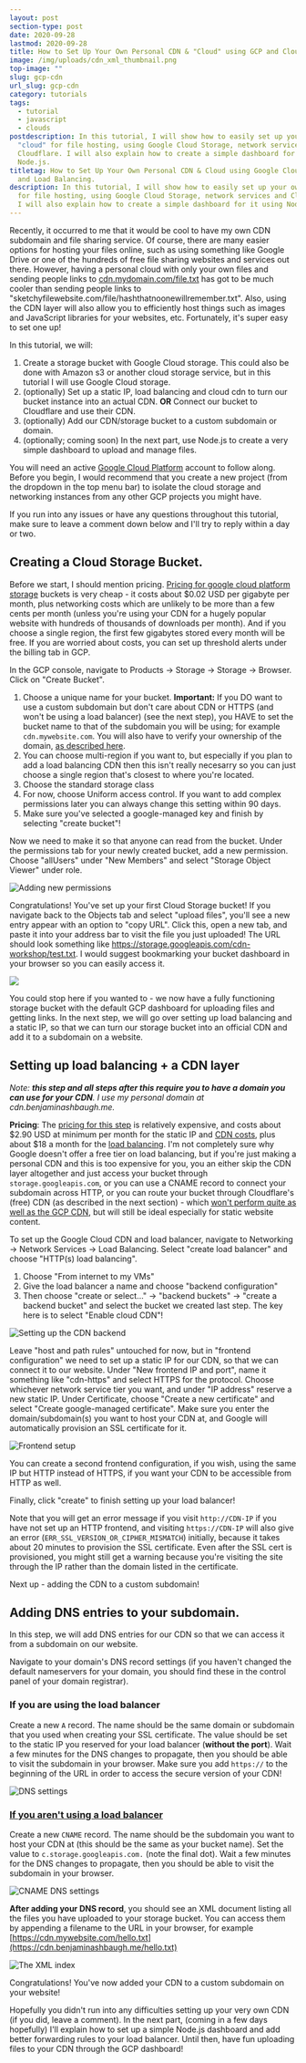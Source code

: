 ```yaml
---
layout: post
section-type: post
date: 2020-09-28
lastmod: 2020-09-28
title: How to Set Up Your Own Personal CDN & "Cloud" using GCP and Cloudflare
image: /img/uploads/cdn_xml_thumbnail.png
top-image: ""
slug: gcp-cdn
url_slug: gcp-cdn
category: tutorials
tags:
  - tutorial
  - javascript
  - clouds
postdescription: In this tutorial, I will show how to easily set up your own
  "cloud" for file hosting, using Google Cloud Storage, network services and
  Cloudflare. I will also explain how to create a simple dashboard for it using
  Node.js.
titletag: How to Set Up Your Own Personal CDN & Cloud using Google Cloud Storage
  and Load Balancing.
description: In this tutorial, I will show how to easily set up your own "cloud"
  for file hosting, using Google Cloud Storage, network services and Cloudflare.
  I will also explain how to create a simple dashboard for it using Node.js.
---
```

Recently, it occurred to me that it would be cool to have my own CDN subdomain and file sharing service. Of course, there are many easier options for hosting your files online, such as using something like Google Drive or one of the hundreds of free file sharing websites and services out there. However, having a personal cloud with only your own files and sending people links to [cdn.mydomain.com/file.txt](https://cdn.benjaminashbaugh.me/hello.txt) has got to be much cooler than sending people links to "sketchyfilewebsite.com/file/hashthatnoonewillremember.txt". Also, using the CDN layer will also allow you to efficiently host things such as images and JavaScript libraries for your websites, etc. Fortunately, it's super easy to set one up!

In this tutorial, we will:

1. Create a storage bucket with Google Cloud storage. This could also be done with Amazon s3 or another cloud storage service, but in this tutorial I will use Google Cloud storage.
2. (optionally) Set up a static IP, load balancing and cloud cdn to turn our bucket instance into an actual CDN. **OR** Connect our bucket to Cloudflare and use their CDN.
3. (optionally) Add our CDN/storage bucket to a custom subdomain or domain.
4. (optionally; coming soon) In the next part, use Node.js to create a very simple dashboard to upload and manage files. 

You will need an active [Google Cloud Platform](https://console.cloud.google.com/) account to follow along. Before you begin, I would recommend that you create a new project (from the dropdown in the top menu bar) to isolate the cloud storage and networking instances from any other GCP projects you might have.

If you run into any issues or have any questions throughout this tutorial, make sure to leave a comment down below and I'll try to reply within a day or two.

## Creating a Cloud Storage Bucket.

Before we start, I should mention pricing. [Pricing for google cloud platform storage](https://cloud.google.com/storage/pricing) buckets is very cheap - it costs about $0.02 USD per gigabyte per month, plus networking costs which are unlikely to be more than a few cents per month (unless you're using your CDN for a hugely popular website with hundreds of thousands of downloads per month). And if you choose a single region, the first few gigabytes stored every month will be free. If you are worried about costs, you can set up threshold alerts under the billing tab in GCP.

In the GCP console, navigate to Products -> Storage -> Storage -> Browser. Click on "Create Bucket".

1. Choose a unique name for your bucket. **Important:** If you DO want to use a custom subdomain but don't care about CDN or HTTPS (and won't be using a load balancer) (see the next step), you HAVE to set the bucket name to that of the subdomain you will be using; for example `cdn.mywebsite.com`. You will also have to verify your ownership of the domain, [as described here](https://cloud.google.com/storage/docs/domain-name-verification#verification).
2. You can choose multi-region if you want to, but especially if you plan to add a load balancing CDN then this isn't really necesarry so you can just choose a single region that's closest to where you're located. 
3. Choose the standard storage class
4. For now, choose Uniform access control. If you want to add complex permissions later you can always change this setting within 90 days.
5. Make sure you've selected a google-managed key and finish by selecting "create bucket"!

Now we need to make it so that anyone can read from the bucket. Under the permissions tab for your newly created bucket, add a new permission. Choose "allUsers" under "New Members" and select "Storage Object Viewer" under role.

![Adding new permissions](/img/uploads/2020-09-28_13-28.png "Adding the new permission")

Congratulations! You've set up your first Cloud Storage bucket! If you navigate back to the Objects tab and select "upload files", you'll see a new entry appear with an option to "copy URL". Click this, open a new tab, and paste it into your address bar to visit the file you just uploaded! The URL should look something like <https://storage.googleapis.com/cdn-workshop/test.txt>. I would suggest bookmarking your bucket dashboard in your browser so you can easily access it.

![](/img/uploads/2020-09-28_13-33.png)

You could stop here if you wanted to - we now have a fully functioning storage bucket with the default GCP dashboard for uploading files and getting links. In the next step, we will go over setting up load balancing and a static IP, so that we can turn our storage bucket into an official CDN and add it to a subdomain on a website.

## Setting up load balancing + a CDN layer

*Note: **this step and all steps after this require you to have a domain you can use for your CDN**. I use my personal domain at cdn.benjaminashbaugh.me.*

**Pricing**: The [pricing for this step](https://cloud.google.com/vpc/network-pricing) is relatively expensive, and costs about $2.90 USD at minimum per month for the static IP and [CDN costs](https://cloud.google.com/cdn/pricing), plus about $18 a month for the [load balancing](https://cloud.google.com/vpc/network-pricing#lb). I'm not completely sure why Google doesn't offer a free tier on load balancing, but if you're just making a personal CDN and this is too expensive for you, you an either skip the CDN layer altogether and just access your bucket through `storage.googleapis.com`, or you can use a CNAME record to connect your subdomain across HTTP, or you can route your bucket through Cloudflare's (free) CDN (as described in the next section) - which [won't perform quite as well as the GCP CDN](https://www.cdnperf.com/), but will still be ideal especially for static website content.

To set up the Google Cloud CDN and load balancer, navigate to Networking -> Network Services -> Load Balancing. Select "create load balancer" and choose "HTTP(s) load balancing".

1. Choose "From internet to my VMs"
2. Give the load balancer a name and choose "backend configuration"
3. Then choose "create or select..." -> "backend buckets" -> "create a backend bucket" and select the bucket we created last step. The key here is to select "Enable cloud CDN"!

![Setting up the CDN backend](/img/uploads/2020-09-28_14-05.png "CDN backend")

Leave "host and path rules" untouched for now, but in "frontend configuration" we need to set up a static IP for our CDN, so that we can connect it to our website. Under "New frontend IP and port", name it something like "cdn-https" and select HTTPS for the protocol. Choose whichever network service tier you want, and under "IP address" reserve a new static IP. Under Certificate, choose "Create a new certificate" and select "Create google-managed certificate". Make sure you enter the domain/subdomain(s) you want to host your CDN at, and Google will automatically provision an SSL certificate for it. 

![Frontend setup](/img/uploads/cdn_frontend_setup.png "Frontend setup")

You can create a second frontend configuration, if you wish, using the same IP but HTTP instead of HTTPS, if you want your CDN to be accessible from HTTP as well.

Finally, click "create" to finish setting up your load balancer! 

Note that you will get an error message if you visit `http://CDN-IP` if you have not set up an HTTP frontend, and visiting `https://CDN-IP` will also give an error (`ERR_SSL_VERSION_OR_CIPHER_MISMATCH`) initially, because it takes about 20 minutes to provision the SSL certificate. Even after the SSL cert is provisioned, you might still get a warning because you're visiting the site through the IP rather than the domain listed in the certificate.

Next up - adding the CDN to a custom subdomain!

## Adding DNS entries to your subdomain.

In this step, we will add DNS entries for our CDN so that we can access it from a subdomain on our website. 

Navigate to your domain's DNS record settings (if you haven't changed the default nameservers for your domain, you should find these in the control panel of your domain registrar).

### If you are using the load balancer

Create a new `A` record. The name should be the same domain or subdomain that you used when creating your SSL certificate. The value should be set to the static IP you reserved for your load balancer (**without the port**). Wait a few minutes for the DNS changes to propagate, then you should be able to visit the subdomain in your browser. Make sure you add `https://` to the beginning of the URL in order to access the secure version of your CDN!

![DNS settings](/img/uploads/cdn-dns-settings.png "DNS settings")

### [If you aren't using a load balancer](https://cloud.google.com/storage/docs/request-endpoints#cname)

Create a new `CNAME` record. The name should be the subdomain you want to host your CDN at (this should be the same as your bucket name). Set the value to `c.storage.googleapis.com.` (note the final dot). Wait a few minutes for the DNS changes to propagate, then you should be able to visit the subdomain in your browser. 

![CNAME DNS settings](/img/uploads/cdn-cname-dns-settings.png "DNS settings")

**After adding your DNS record**, you should see an XML document listing all the files you have uploaded to your storage bucket. You can access them by appending a filename to the URL in your browser, for example [https://cdn.mywebsite.com/hello.txt](https://cdn.benjaminashbaugh.me/hello.txt)

![The XML index](/img/uploads/cdn_xml_thumbnail.png "The XML index")

Congratulations! You've now added your CDN to a custom subdomain on your website!

Hopefully you didn't run into any difficulties setting up your very own CDN (if you did, leave a comment). In the next part, (coming in a few days hopefully) I'll explain how to set up a simple Node.js dashboard and add better forwarding rules to your load balancer. Until then, have fun uploading files to your CDN through the GCP dashboard!
